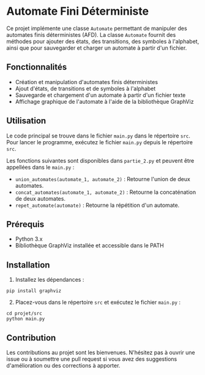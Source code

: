 # Automate Fini Déterministe

Ce projet implémente une classe `Automate` permettant de manipuler des automates finis déterministes (AFD). La classe `Automate` fournit des méthodes pour ajouter des états, des transitions, des symboles à l'alphabet, ainsi que pour sauvegarder et charger un automate à partir d'un fichier.

## Fonctionnalités

- Création et manipulation d'automates finis déterministes
- Ajout d'états, de transitions et de symboles à l'alphabet
- Sauvegarde et chargement d'un automate à partir d'un fichier texte
- Affichage graphique de l'automate à l'aide de la bibliothèque GraphViz

## Utilisation

Le code principal se trouve dans le fichier `main.py` dans le répertoire `src`. Pour lancer le programme, exécutez le fichier `main.py` depuis le répertoire `src`.

Les fonctions suivantes sont disponibles dans `partie_2.py` et peuvent être appellées dans le `main.py` :

- `union_automates(automate_1, automate_2)` : Retourne l'union de deux automates.
- `concat_automates(automate_1, automate_2)` : Retourne la concaténation de deux automates.
- `repet_automate(automate)` : Retourne la répétition d'un automate.

## Prérequis

- Python 3.x
- Bibliothèque GraphViz installée et accessible dans le PATH

## Installation

1. Installez les dépendances :
```
pip install graphviz
```

2. Placez-vous dans le répertoire `src` et exécutez le fichier `main.py` :
```
cd projet/src
python main.py
```

## Contribution

Les contributions au projet sont les bienvenues. N'hésitez pas à ouvrir une issue ou à soumettre une pull request si vous avez des suggestions d'amélioration ou des corrections à apporter.